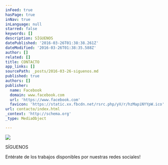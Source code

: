 ```yaml
---
inFeed: true
hasPage: true
inNav: true
inLanguage: null
starred: false
keywords: []
description: SÍGUENOS
datePublished: '2016-03-26T01:38:38.261Z'
dateModified: '2016-03-26T01:38:35.588Z'
author: []
related: []
title: CONTACTO
app_links: []
sourcePath: _posts/2016-03-26-siguenos.md
published: true
authors: []
publisher:
  name: Facebook
  domain: www.facebook.com
  url: 'https://www.facebook.com'
  favicon: 'https://static.xx.fbcdn.net/rsrc.php/yV/r/hzMapiNYYpW.ico'
url: contacto/index.html
_context: 'http://schema.org'
_type: MediaObject

---
```

![](https://s3-us-west-2.amazonaws.com/the-grid-img/p/ee97e8d19e923f51f98c914fe26e5257c05659fc.png)

SÍGUENOS

Entérate de los trabajos disponibles por nuestras redes sociales!